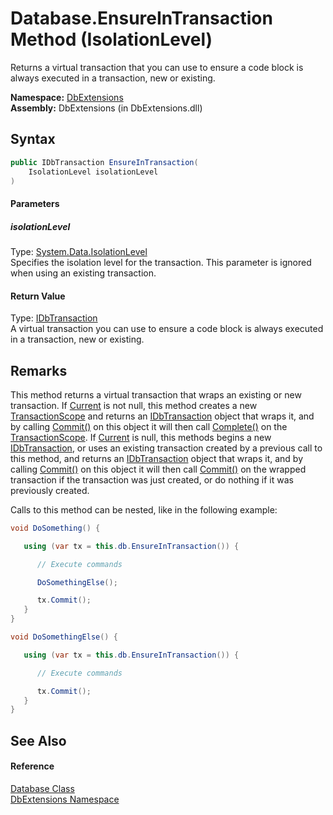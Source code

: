 Database.EnsureInTransaction Method (IsolationLevel)
====================================================
Returns a virtual transaction that you can use to ensure a code block is always executed in a transaction, new or existing.

**Namespace:** [DbExtensions][1]  
**Assembly:** DbExtensions (in DbExtensions.dll)

Syntax
------

```csharp
public IDbTransaction EnsureInTransaction(
	IsolationLevel isolationLevel
)
```

#### Parameters

##### *isolationLevel*
Type: [System.Data.IsolationLevel][2]  
 Specifies the isolation level for the transaction. This parameter is ignored when using an existing transaction.

#### Return Value
Type: [IDbTransaction][3]  
 A virtual transaction you can use to ensure a code block is always executed in a transaction, new or existing. 

Remarks
-------
 This method returns a virtual transaction that wraps an existing or new transaction. If [Current][4] is not null, this method creates a new [TransactionScope][5] and returns an [IDbTransaction][3] object that wraps it, and by calling [Commit()][6] on this object it will then call [Complete()][7] on the [TransactionScope][5]. If [Current][4] is null, this methods begins a new [IDbTransaction][3], or uses an existing transaction created by a previous call to this method, and returns an [IDbTransaction][3] object that wraps it, and by calling [Commit()][6] on this object it will then call [Commit()][6] on the wrapped transaction if the transaction was just created, or do nothing if it was previously created. 

Calls to this method can be nested, like in the following example:

```csharp
void DoSomething() {

   using (var tx = this.db.EnsureInTransaction()) {

      // Execute commands

      DoSomethingElse();

      tx.Commit();
   }
}

void DoSomethingElse() { 

   using (var tx = this.db.EnsureInTransaction()) {

      // Execute commands

      tx.Commit();
   }
}
```


See Also
--------

#### Reference
[Database Class][8]  
[DbExtensions Namespace][1]  

[1]: ../README.md
[2]: http://msdn.microsoft.com/en-us/library/xb2zxexk
[3]: http://msdn.microsoft.com/en-us/library/yas366ac
[4]: http://msdn.microsoft.com/en-us/library/f1a9t75e
[5]: http://msdn.microsoft.com/en-us/library/h5w5se33
[6]: http://msdn.microsoft.com/en-us/library/00w6tek6
[7]: http://msdn.microsoft.com/en-us/library/ms149857
[8]: README.md